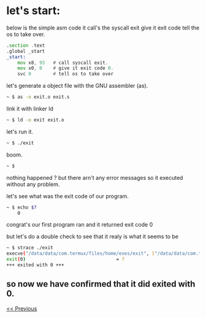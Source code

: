 # let's start:

below is the simple asm code
it call's the syscall exit give it exit code
tell the os to take over.


```asm
.section .text
.global _start
_start:
    mov x8, 93   # call syscall exit.
    mov x0, 0    # give it exit code 0.
    svc 0        # tell os to take over

```

let's generate a object file with the GNU assembler (as).

```bash
~ $ as -o exit.o exit.s
```

link it with linker ld

```bash
~ $ ld -o exit exit.o
```

let's run it.
```bash
~ $ ./exit
```

boom.
```bash
~ $ 
```

nothing happened ?
but there arn't any error messages so it executed without any problem.

let's see what was the exit code of our program.

```bash
~ $ echo $?
    0
```
congrat's our first program  ran and it returned exit code 0

but let's do a double check to see that it realy is what it seems to be
```bash
~ $ strace ./exit
execve("/data/data/com.termux/files/home/exes/exit", ["/data/data/com.termux/files/home"...], 0x7fcc31e568 /* 43 vars */) = 0
exit(0)                                 = ?
+++ exited with 0 +++
```

so now we have confirmed that it did exited with  0.
---
[<< Previous](https://github.com/black-scythe0/Exp-aarch64-asm/blob/main/README.md)
